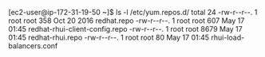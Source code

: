 [ec2-user@ip-172-31-19-50 ~]$ ls -l /etc/yum.repos.d/
total 24
-rw-r--r--. 1 root root  358 Oct 20  2016 redhat.repo
-rw-r--r--. 1 root root  607 May 17 01:45 redhat-rhui-client-config.repo
-rw-r--r--. 1 root root 8679 May 17 01:45 redhat-rhui.repo
-rw-r--r--. 1 root root   80 May 17 01:45 rhui-load-balancers.conf
